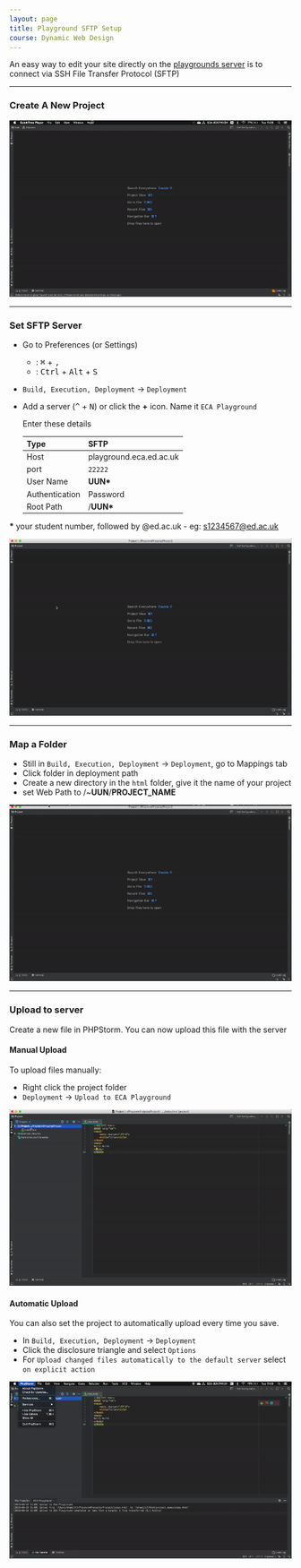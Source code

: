 ```yaml
---
layout: page
title: Playground SFTP Setup
course: Dynamic Web Design
---
```


An easy way to edit your site directly on the [playgrounds server](https://www.wiki.ed.ac.uk/display/ECAIT/Experimental+web+server) is to connect via SSH File Transfer Protocol (SFTP)

***

### Create A New Project

![Create A New Project GIF](gif/PHPStormNewProject.gif)

***

### Set SFTP Server

- Go to Preferences (or Settings)
    - <i class="fab fa-apple"></i>: <kbd>⌘</kbd> + <kbd>,</kbd>
    - <i class="fab fa-windows"></i>: <kbd>Ctrl</kbd> + <kbd>Alt</kbd> + <kbd>S</kbd>


- `Build, Execution, Deployment` -> `Deployment`
- Add a server (<kbd>^</kbd> + <kbd>N</kbd>) or click the **+** icon. Name it `ECA Playground`

    Enter these details

    | Type           | SFTP                    |
    | -------------- | ----------------------- |
    | Host           | playground.eca.ed.ac.uk |
    | port           | `22222`                 |
    | User Name      | **UUN\***                 |
    | Authentication | Password                |
    | Root Path      | /**UUN\***                |

**\*** your student number, followed by @ed.ac.uk - eg: s1234567@ed.ac.uk

![Set SFTP Server Gif](gif/PHPStormSetSFTP.gif)

***

### Map a Folder

- Still in `Build, Execution, Deployment` -> `Deployment`, go to Mappings tab
- Click folder in deployment path
- Create a new directory in the `html` folder, give it the name of your project
- set Web Path to /~**UUN**/**PROJECT_NAME**

![Map a folder Gif](gif/PHPStormSetMappings.gif)

***

### Upload to server

Create a new file in PHPStorm. You can now upload this file with the server

#### Manual Upload

To upload files manually:
- Right click the project folder
- `Deployment` -> `Upload to ECA Playground`

![Manual Upload GIF](gif/PHPStormManualUpload.gif)

#### Automatic Upload

You can also set the project to automatically upload every time you save.

- In `Build, Execution, Deployment` -> `Deployment`
- Click the disclosure triangle and select `Options`
- For `Upload changed files automatically to the default server` select `on explicit action`

![Automatic Upload GIF](gif/PHPStormAutoUpload.gif)
